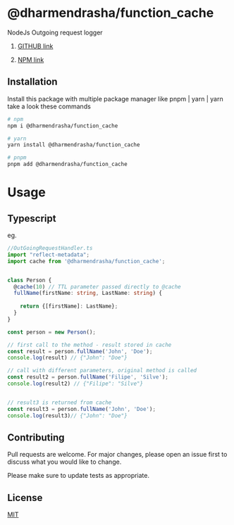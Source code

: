 # @dharmendrasha/function_cache

NodeJs Outgoing request logger

1. [GITHUB link](https://github.com/dharmendrasha/function_cache)

2. [NPM link](https://www.npmjs.com/package/@dharmendrasha/function_cache)

## Installation

Install this package with multiple package manager like pnpm | yarn | yarn take a look these commands

```bash
# npm
npm i @dharmendrasha/function_cache

# yarn
yarn install @dharmendrasha/function_cache

# pnpm
pnpm add @dharmendrasha/function_cache

```

# Usage

## Typescript

eg.

```typescript
//OutGoingRequestHandler.ts
import "reflect-metadata";
import cache from '@dharmendrasha/function_cache';


class Person {
  @cache(10) // TTL parameter passed directly to @cache
  fullName(firstName: string, LastName: string) {
    
    return {[firstName]: LastName};
  }
}

const person = new Person();

// first call to the method - result stored in cache
const result = person.fullName('John', 'Doe');
console.log(result) // {"John": "Doe"}

// call with different parameters, original method is called
const result2 = person.fullName('Filipe', 'Silve');
console.log(result2) // {"Filipe": "Silve"}


// result3 is returned from cache
const result3 = person.fullName('John', 'Doe');
console.log(result3)// {"John": "Doe"}

```

## Contributing

Pull requests are welcome. For major changes, please open an issue first
to discuss what you would like to change.

Please make sure to update tests as appropriate.

## License

[MIT](https://choosealicense.com/licenses/mit/)

